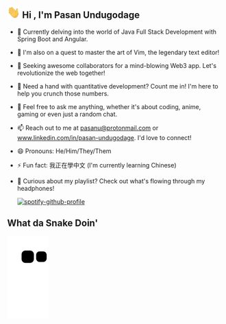 ## <img src="https://raw.githubusercontent.com/ABSphreak/ABSphreak/master/gifs/Hi.gif" width="30px"> Hi , I'm Pasan Undugodage

- 🔭 Currently delving into the world of Java Full Stack Development with Spring Boot and Angular.
- 🌱 I'm also on a quest to master the art of Vim, the legendary text editor!
- 👯 Seeking awesome collaborators for a mind-blowing Web3 app. Let's revolutionize the web together!
- 🤔 Need a hand with quantitative development? Count me in! I'm here to help you crunch those numbers.
- 💬 Feel free to ask me anything, whether it's about coding, anime, gaming or even just a random chat.
- 📫 Reach out to me at pasanu@protonmail.com or www.linkedin.com/in/pasan-undugodage. I'd love to connect!
- 😄 Pronouns: He/Him/They/Them
- ⚡ Fun fact: 我正在學中文 (I'm currently learning Chinese)
- 🎵 Curious about my playlist? Check out what's flowing through my headphones!
  
  [![spotify-github-profile](https://spotify-github-profile.vercel.app/api/view?uid=xshadew&cover_image=true&theme=default&show_offline=false&background_color=121212&interchange=true&bar_color_cover=true)](https://spotify-github-profile.vercel.app/api/view?uid=xshadew&redirect=true)

## What da Snake Doin' 
![snake gif](https://github.com/PasanIsHere/PasanIsHere/blob/output/github-contribution-grid-snake.svg)




<!--
**PasanIsHere/PasanIsHere** is a ✨ _special_ ✨ repository because its `README.md` (this file) appears on your GitHub profile.

Here are some ideas to get you started:

- 🔭 I’m currently working on ...
- 🌱 I’m currently learning ...
- 👯 I’m looking to collaborate on ...
- 🤔 I’m looking for help with ...
- 💬 Ask me about ...
- 📫 How to reach me: ...
- 😄 Pronouns: ...
- ⚡ Fun fact: ...
-->
